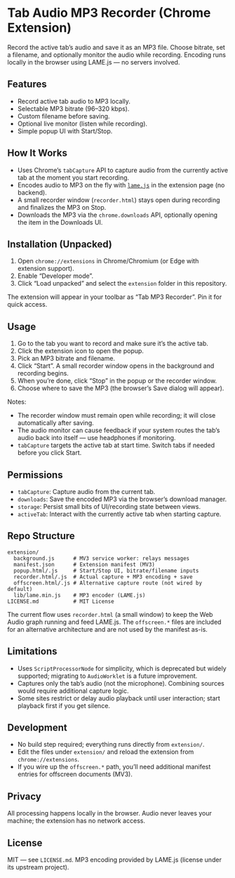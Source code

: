 # Tab Audio MP3 Recorder (Chrome Extension)

Record the active tab’s audio and save it as an MP3 file. Choose bitrate, set a filename, and optionally monitor the audio while recording. Encoding runs locally in the browser using LAME.js — no servers involved.

## Features

- Record active tab audio to MP3 locally.
- Selectable MP3 bitrate (96–320 kbps).
- Custom filename before saving.
- Optional live monitor (listen while recording).
- Simple popup UI with Start/Stop.

## How It Works

- Uses Chrome’s `tabCapture` API to capture audio from the currently active tab at the moment you start recording.
- Encodes audio to MP3 on the fly with [`lame.js`](https://github.com/zhuker/lamejs) in the extension page (no backend).
- A small recorder window (`recorder.html`) stays open during recording and finalizes the MP3 on Stop.
- Downloads the MP3 via the `chrome.downloads` API, optionally opening the item in the Downloads UI.

## Installation (Unpacked)

1. Open `chrome://extensions` in Chrome/Chromium (or Edge with extension support).
2. Enable “Developer mode”.
3. Click “Load unpacked” and select the `extension` folder in this repository.

The extension will appear in your toolbar as “Tab MP3 Recorder”. Pin it for quick access.

## Usage

1. Go to the tab you want to record and make sure it’s the active tab.
2. Click the extension icon to open the popup.
3. Pick an MP3 bitrate and filename.
4. Click “Start”. A small recorder window opens in the background and recording begins.
5. When you’re done, click “Stop” in the popup or the recorder window.
6. Choose where to save the MP3 (the browser’s Save dialog will appear).

Notes:

- The recorder window must remain open while recording; it will close automatically after saving.
- The audio monitor can cause feedback if your system routes the tab’s audio back into itself — use headphones if monitoring.
- `tabCapture` targets the active tab at start time. Switch tabs if needed before you click Start.

## Permissions

- `tabCapture`: Capture audio from the current tab.
- `downloads`: Save the encoded MP3 via the browser’s download manager.
- `storage`: Persist small bits of UI/recording state between views.
- `activeTab`: Interact with the currently active tab when starting capture.

## Repo Structure

```
extension/
  background.js      # MV3 service worker: relays messages
  manifest.json      # Extension manifest (MV3)
  popup.html/.js     # Start/Stop UI, bitrate/filename inputs
  recorder.html/.js  # Actual capture + MP3 encoding + save
  offscreen.html/.js # Alternative capture route (not wired by default)
  lib/lame.min.js    # MP3 encoder (LAME.js)
LICENSE.md           # MIT License
```

The current flow uses `recorder.html` (a small window) to keep the Web Audio graph running and feed LAME.js. The `offscreen.*` files are included for an alternative architecture and are not used by the manifest as-is.

## Limitations

- Uses `ScriptProcessorNode` for simplicity, which is deprecated but widely supported; migrating to `AudioWorklet` is a future improvement.
- Captures only the tab’s audio (not the microphone). Combining sources would require additional capture logic.
- Some sites restrict or delay audio playback until user interaction; start playback first if you get silence.

## Development

- No build step required; everything runs directly from `extension/`.
- Edit the files under `extension/` and reload the extension from `chrome://extensions`.
- If you wire up the `offscreen.*` path, you’ll need additional manifest entries for offscreen documents (MV3).

## Privacy

All processing happens locally in the browser. Audio never leaves your machine; the extension has no network access.

## License

MIT — see `LICENSE.md`. MP3 encoding provided by LAME.js (license under its upstream project).

